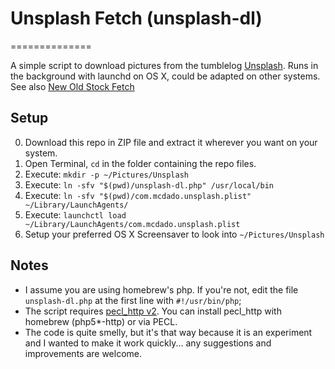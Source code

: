 # Unsplash Fetch (unsplash-dl) #
==============

A simple script to download pictures from the tumblelog [Unsplash](http://unsplash.com/).
Runs in the background with launchd on OS X, could be adapted on other systems.
See also [New Old Stock Fetch](https://github.com/mcdado/newoldstock-dl)

## Setup ##

0. Download this repo in ZIP file and extract it wherever you want on your system.
1. Open Terminal, `cd` in the folder containing the repo files.
2. Execute: `mkdir -p ~/Pictures/Unsplash`
3. Execute: `ln -sfv "$(pwd)/unsplash-dl.php" /usr/local/bin`
4. Execute: `ln -sfv "$(pwd)/com.mcdado.unsplash.plist" ~/Library/LaunchAgents/`
5. Execute: `launchctl load ~/Library/LaunchAgents/com.mcdado.unsplash.plist`
6. Setup your preferred OS X Screensaver to look into `~/Pictures/Unsplash`

## Notes ##

* I assume you are using homebrew's php. If you're not, edit the file `unsplash-dl.php` at the first line with `#!/usr/bin/php`;
* The script requires [pecl\_http v2](http://pecl.php.net/package/pecl_http). You can install pecl_http with homebrew (php5*-http) or via PECL.
* The code is quite smelly, but it's that way because it is an experiment and I wanted to make it work quickly... any suggestions and improvements are welcome.
